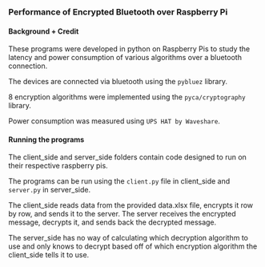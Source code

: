 ### Performance of Encrypted Bluetooth over Raspberry Pi

#### Background + Credit
These programs were developed in python on Raspberry Pis to study the latency and power consumption of various algorithms over a bluetooth connection.

The devices are connected via bluetooth using the `pybluez` library.

8 encryption algorithms were implemented using the `pyca/cryptography` library. 

Power consumption was measured using `UPS HAT by Waveshare`. 

#### Running the programs
The client_side and server_side folders contain code designed to run on their respective raspberry pis.

The programs can be run using the `client.py` file in client_side and `server.py` in server_side.

The client_side reads data from the provided data.xlsx file, encrypts it row by row, and sends it to the server. The server receives the encrypted message, decrypts it, and sends back the decrypted message.

The server_side has no way of calculating which decryption algorithm to use and only knows to decrypt based off of which encryption algorithm the client_side tells it to use. 
